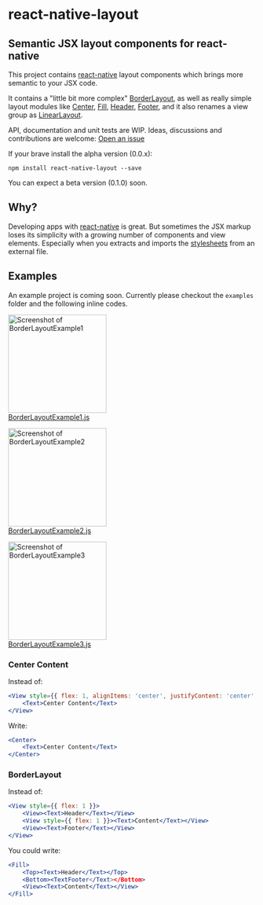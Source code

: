 # react-native-layout

## Semantic JSX layout components for react-native

This project contains [react-native](https://facebook.github.io/react-native/)
layout components which brings more semantic to your JSX code.

It contains a "little bit more complex" [BorderLayout](/lib/BorderLayout.js),
as well as really simple layout modules like
[Center](/lib/Center.js), [Fill](/lib/Fill.js),
[Header](/lib/Header.js), [Footer](/lib/Footer.js),
and it also renames a view group as [LinearLayout](/lib/LinearLayout.js).

API, documentation and unit tests are WIP. Ideas, discussions and contributions
are welcome:
[Open an issue](https://github.com/jerolimov/react-native-layout/issues/new)

If your brave install the alpha version (0.0.x):

    npm install react-native-layout --save

You can expect a beta version (0.1.0) soon.

## Why?

Developing apps with [react-native](https://facebook.github.io/react-native/)
is great. But sometimes the JSX markup loses its simplicity with a growing
number of components and view elements.
Especially when you extracts and imports the
[stylesheets](https://facebook.github.io/react-native/docs/stylesheet.html)
from an external file.

## Examples

An example project is coming soon. Currently please checkout the `examples`
folder and the following inline codes.

<img width="200" alt="Screenshot of BorderLayoutExample1" src="https://raw.githubusercontent.com/jerolimov/react-native-layout/master/screenshots/BorderLayoutExample1.png"><br/>
[BorderLayoutExample1.js](/examples/BorderLayoutExample1.js)

<img width="200" alt="Screenshot of BorderLayoutExample2" src="https://raw.githubusercontent.com/jerolimov/react-native-layout/master/screenshots/BorderLayoutExample2.png"><br/>
[BorderLayoutExample2.js](/examples/BorderLayoutExample2.js)

<img width="200" alt="Screenshot of BorderLayoutExample3" src="https://raw.githubusercontent.com/jerolimov/react-native-layout/master/screenshots/BorderLayoutExample3.png"><br/>
[BorderLayoutExample3.js](/examples/BorderLayoutExample3.js)

### Center Content

Instead of:

```jsx
<View style={{ flex: 1, alignItems: 'center', justifyContent: 'center' }}>
    <Text>Center Content</Text>
</View>
```

Write:

```jsx
<Center>
    <Text>Center Content</Text>
</Center>
```

### BorderLayout

Instead of:

```jsx
<View style={{ flex: 1 }}>
    <View><Text>Header</Text></View>
    <View style={{ flex: 1 }}><Text>Content</Text></View>
    <View><Text>Footer</Text></View>
</View>
```

You could write:

```jsx
<Fill>
    <Top><Text>Header</Text></Top>
    <Bottom><TextFooter</Text></Bottom>
    <View><Text>Content</Text></View>
</Fill>
```

